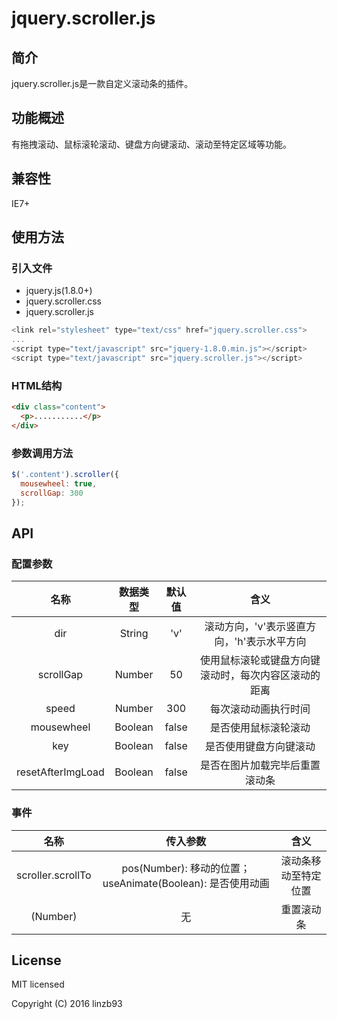 # jquery.scroller.js

## 简介

jquery.scroller.js是一款自定义滚动条的插件。

## 功能概述

有拖拽滚动、鼠标滚轮滚动、键盘方向键滚动、滚动至特定区域等功能。

## 兼容性

IE7+

## 使用方法

### 引入文件

* jquery.js(1.8.0+)
* jquery.scroller.css
* jquery.scroller.js

```javascript
<link rel="stylesheet" type="text/css" href="jquery.scroller.css">
...
<script type="text/javascript" src="jquery-1.8.0.min.js"></script>
<script type="text/javascript" src="jquery.scroller.js"></script>
```

### HTML结构

```html
<div class="content">
  <p>...........</p>
</div>
```

### 参数调用方法

```javascript
$('.content').scroller({
  mousewheel: true,
  scrollGap: 300
});
```

## API

### 配置参数

|        名称         |  数据类型   |  默认值  |             含义             |
| :---------------: | :-----: | :---: | :------------------------: |
|        dir        | String  |  'v'  |  滚动方向，'v'表示竖直方向，'h'表示水平方向  |
|     scrollGap     | Number  |  50   | 使用鼠标滚轮或键盘方向键滚动时，每次内容区滚动的距离 |
|       speed       | Number  |  300  |         每次滚动动画执行时间         |
|    mousewheel     | Boolean | false |         是否使用鼠标滚轮滚动         |
|        key        | Boolean | false |        是否使用键盘方向键滚动         |
| resetAfterImgLoad | Boolean | false |      是否在图片加载完毕后重置滚动条       |

### 事件

|        名称         |                   传入参数                   |     含义     |
| :---------------: | :--------------------------------------: | :--------: |
| scroller.scrollTo | pos(Number): 移动的位置；useAnimate(Boolean): 是否使用动画 | 滚动条移动至特定位置 |
|     (Number)      |                    无                     |   重置滚动条    |



## License

MIT licensed

Copyright (C) 2016 linzb93